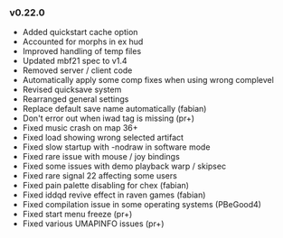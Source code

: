 ### v0.22.0
- Added quickstart cache option
- Accounted for morphs in ex hud
- Improved handling of temp files
- Updated mbf21 spec to v1.4
- Removed server / client code
- Automatically apply some comp fixes when using wrong complevel
- Revised quicksave system
- Rearranged general settings
- Replace default save name automatically (fabian)
- Don't error out when iwad tag is missing (pr+)
- Fixed music crash on map 36+
- Fixed load showing wrong selected artifact
- Fixed slow startup with -nodraw in software mode
- Fixed rare issue with mouse / joy bindings
- Fixed some issues with demo playback warp / skipsec
- Fixed rare signal 22 affecting some users
- Fixed pain palette disabling for chex (fabian)
- Fixed iddqd revive effect in raven games (fabian)
- Fixed compilation issue in some operating systems (PBeGood4)
- Fixed start menu freeze (pr+)
- Fixed various UMAPINFO issues (pr+)
